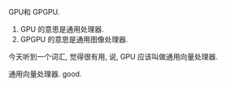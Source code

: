 GPU和 GPGPU.
1. GPU 的意思是通用处理器.
2. GPGPU 的意思是通用图像处理器.

今天听到一个词汇, 觉得很有用, 说, GPU 应该叫做通用向量处理器.

通用向量处理器. good.
